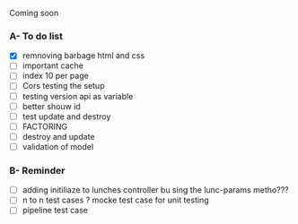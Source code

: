 Coming soon


### A- To do list

- [x] remnoving barbage html and css
- [ ] important cache
- [ ] index 10 per page
- [ ] Cors testing the setup
- [ ] testing version api as variable
- [ ] better shouw id 
- [ ] test update and destroy
- [ ] FACTORING
- [ ] destroy and update
- [ ] validation of model

### B- Reminder

- [ ] adding initiliaze to lunches controller bu sing the lunc-params metho???
- [ ] n to n test cases ? mocke test case for unit testing
- [ ] pipeline test case
